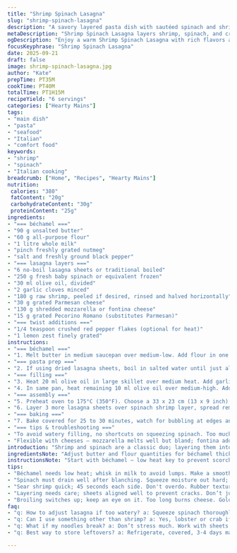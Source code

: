 ```yaml
---
title: "Shrimp Spinach Lasagna"
slug: "shrimp-spinach-lasagna"
description: "A savory layered pasta dish with sautéed spinach and shrimp, creamy béchamel sauce, melted cheeses, and tender lasagna sheets. Quick blanched spinach squeezed dry prevents sogginess. Shrimp get a brief sear to avoid rubberiness. The béchamel thickens to coat layers without heaviness. Cheese topping browns under the broiler, signals finished bake. Substitutes suggested for allergy and availability concerns. Timing cues focus on texture, aroma, visual doneness rather than strict clocks. Technique tips on squeezing moisture, avoiding crusty edges, and reheating for leftovers included."
metaDescription: "Shrimp Spinach Lasagna layers shrimp, spinach, and creamy béchamel sauce. Hearty and filling, ready for a satisfying family meal."
ogDescription: "Enjoy a warm Shrimp Spinach Lasagna with rich flavors and perfectly cooked layers. Great for family dinners or meal prep."
focusKeyphrase: "Shrimp Spinach Lasagna"
date: 2025-09-21
draft: false
image: shrimp-spinach-lasagna.jpg
author: "Kate"
prepTime: PT35M
cookTime: PT40M
totalTime: PT1H15M
recipeYield: "6 servings"
categories: ["Hearty Mains"]
tags:
- "main dish"
- "pasta"
- "seafood"
- "Italian"
- "comfort food"
keywords:
- "shrimp"
- "spinach"
- "Italian cooking"
breadcrumb: ["Home", "Recipes", "Hearty Mains"]
nutrition: 
 calories: "380"
 fatContent: "20g"
 carbohydrateContent: "30g"
 proteinContent: "25g"
ingredients:
- "=== béchamel ==="
- "90 g unsalted butter"
- "60 g all-purpose flour"
- "1 litre whole milk"
- "pinch freshly grated nutmeg"
- "salt and freshly ground black pepper"
- "=== lasagna layers ==="
- "6 no-boil lasagna sheets or traditional boiled"
- "250 g fresh baby spinach or equivalent frozen"
- "30 ml olive oil, divided"
- "2 garlic cloves minced"
- "180 g raw shrimp, peeled if desired, rinsed and halved horizontally"
- "30 g grated Parmesan cheese"
- "130 g shredded mozzarella or fontina cheese"
- "15 g grated Pecorino Romano (substitutes Parmesan)"
- "=== twist additions ==="
- "1/4 teaspoon crushed red pepper flakes (optional for heat)"
- "1 lemon zest finely grated"
instructions:
- "=== béchamel ==="
- "1. Melt butter in medium saucepan over medium-low. Add flour in one go, whisk constantly to form a pale roux, cook about 90 seconds without browning. Slowly stream in milk while whisking vigorously to avoid lumps. Nutmeg goes in now. Increase heat, gently simmer, whisk frequently, until sauce thickens, coats the back of a spoon, about 6 to 8 minutes. Season with salt and pepper sparingly; remember cheese layers add salt too. Remove from heat, cover to prevent skin formation."
- "=== pasta prep ==="
- "2. If using dried lasagna sheets, boil in salted water until just al dente — tough, chewy edges mean undercooked; floppy means overcooked. Drain, rinse briefly under cold water to stop cooking, lay flat on oiled sheet pan to avoid sticking. You can also use no-boil sheets if preferred; they soak liquid from béchamel and filling, saves time but may alter texture slightly."
- "=== filling ==="
- "3. Heat 20 ml olive oil in large skillet over medium heat. Add garlic, sauté until fragrant, 30 seconds, don't burn. Add spinach in batches (if using fresh), stir until wilted but still bright green — look for shimmer and slight reduction, about 2-3 minutes. Salt lightly to help moisture release. Drain spinach in fine mesh strainer or clean kitchen towel— squeeze firmly to remove as much water as possible. Excess moisture ruins lasagna texture, causes sogginess."
- "4. In same pan, heat remaining 10 ml olive oil over medium-high. Add shrimp pieces, season with salt and pepper. Sear quickly until opaque and just firm, 45 to 60 seconds each side. Overcooked shrimp turn rubbery. Remove, rest in bowl. If shrimp flavor isn't assertive, add lemon zest and optional crushed red pepper flakes now, toss gently."
- "=== assembly ==="
- "5. Preheat oven to 175°C (350°F). Choose a 33 x 23 cm (13 x 9 inch) baking dish. Spread one third of béchamel in bottom. Arrange 3 lasagna sheets side by side; overlap edges carefully or you’ll end with cracks in structure. Distribute half the spinach evenly, scatter shrimp over. Top with a few spoonfuls of béchamel to moisten. Sprinkle parmesan over gently."
- "6. Layer 3 more lasagna sheets over spinach shrimp layer, spread remaining béchamel evenly. Scatter mozzarella and Pecorino Romano (or additional Parmesan) evenly on top; don’t pile up, cheese melts better when spread. Cover loosely with foil."
- "=== baking ==="
- "7. Bake covered for 25 to 30 minutes, watch for bubbling at edges and gentle rise in middle. Remove foil, switch to broil setting. Watch closely, 4 to 6 minutes depending on broiler strength. Cheese should bubble and turn golden with small brown spots, not black. Let rest 7 to 10 minutes before slicing — sets layers, prevents sauce running out."
- "=== tips & troubleshooting ==="
- "To avoid watery filling, no shortcuts on squeezing spinach. Too much béchamel dilutes flavor and causes collapse. If béchamel thickens too much, add splash milk before layering. Can swap shrimp with cooked lobster or crab meat for upscale touch; reduce salt if cheese is sharp. No fresh nutmeg? Ground mace works but less aromatic. Leftover lasagna reheats well under moderate oven heat, cover with foil to keep moist."
- "Flexible with cheeses — mozzarella melts well but bland; fontina adds nuttiness; Gruyère possible but watch salt balance. Finely grate lemon zest over finished dish to brighten heavy flavors. Crushed red pepper adds complexity but omit for mild palettes."
introduction: "Shrimp and spinach are a classic duo; layering them into lasagna adds dimension. Forget rigid timing; look for wilted spinach still vivid green, shrimp just opaque. The béchamel thickens to a velvety blank canvas, scant nutmeg whispers in background. The aroma rising from oven tells you it’s close — browned cheese, toasty butter notes. Avoid soggy layers by dewatering fillings well. No-slip layering guarantees neat slices. Using lemon zest and crushed pepper flakes gives punch without overpowering. The interplay of textures from creamy sauce, springy pasta, briny shrimp and melty cheese — it’s all about control, patience, and respect for elements. A straightforward dish, with a few well-judged tweaks."
ingredientsNote: "Adjust butter and flour quantities for béchamel thickness preference. Whole milk ideal but 2% can work; avoid skim or you lose creaminess. Baby spinach preferred fresh; frozen packed tight requires thawing and pressing out extra liquid to avoid watery filling. Oil for sauté needs heat tolerance — olive oil is common, but avocado or light vegetable oil can replace. Shrimp size varies — smaller shrimp work fine, just reduce cook time accordingly. Parmesan provides salt and umami; can swap Pecorino Romano or Asiago based on availability. Cheese amounts tuned for melt quality without overpowering béchamel edges. Crushed red pepper flakes optional, add last minute to filling so they don’t scorch. Lemon zest brings balance to richness. No-boil sheets save time but risk uneven texture. Dry pasta ensures resilience in oven bake but requires care cooking al dente. Don't skip salting pasta water for flavor foundation throughout layers."
instructionsNote: "Start with béchamel — low heat key to prevent scorching roux. Whisk while adding milk to avoid lumps. Thick but pourable sauce needed. Blanch and drain spinach to wilt and shed moisture; skipping drying phase kills texture later. Sear shrimp quick to maintain tender bite; overcooking sends them rubbery. Arrange layers with care — uneven or broken sheets deliver patchy results. Cheese evenly sprinkled encourages even melting and golden blistering under broiler. Cover with foil while baking to avoid crust drying out; finish under intense broiler 4-6 min for Maillard color. Resting after bake lets sauces set, aids cleaner cutting. Watch oven performance and adjust times. Leftovers reheat in moderate 160-175°C oven covered to keep moist, no microwave unless last resort to preserve texture. Keep zest and chili optional additions separate, can be added fresh to each serving for control over heat and brightness."
tips:
- "Béchamel needs low heat; whisk in milk to avoid lumps. Make a smooth sauce not too thick. Thin sauce fails to coat layers."
- "Spinach must drain well after blanching. Squeeze moisture out hard; soggy filling ruins texture in lasagna. Use fine mesh."
- "Sear shrimp quick; 45 seconds each side. Don't overdo. Rubber texture hits if cooked too long. Rest aside to keep tender."
- "Layering needs care; sheets aligned well to prevent cracks. Don’t just throw it together. Cheese spread thin; melts more evenly."
- "Broiling switches up; keep an eye on it. Too long burns cheese. Gold spots okay, but black isn’t. Rest after baking."
faq:
- "q: How to adjust lasagna if too watery? a: Squeeze spinach thoroughly. Less béchamel helps too. Focus on structure."
- "q: Can I use something other than shrimp? a: Yes, lobster or crab if looking upscale. But be wary of salt levels."
- "q: What if my noodles break? a: Don’t stress much. Work with sheets softly. Rebuilding layers sometimes needed with care."
- "q: Best way to store leftovers? a: Refrigerate, covered, 3-4 days max. For longer, freeze, portioned in foil. Just reheat gently."

---
```

